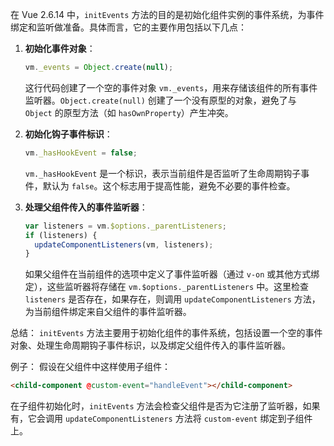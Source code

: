 在 Vue 2.6.14 中，`initEvents` 方法的目的是初始化组件实例的事件系统，为事件绑定和监听做准备。具体而言，它的主要作用包括以下几点：

1. **初始化事件对象**：
   ```javascript
   vm._events = Object.create(null);
   ```
   这行代码创建了一个空的事件对象 `vm._events`，用来存储该组件的所有事件监听器。`Object.create(null)` 创建了一个没有原型的对象，避免了与 `Object` 的原型方法（如 `hasOwnProperty`）产生冲突。

2. **初始化钩子事件标识**：
   ```javascript
   vm._hasHookEvent = false;
   ```
   `vm._hasHookEvent` 是一个标识，表示当前组件是否监听了生命周期钩子事件，默认为 `false`。这个标志用于提高性能，避免不必要的事件检查。

3. **处理父组件传入的事件监听器**：
   ```javascript
   var listeners = vm.$options._parentListeners;
   if (listeners) {
     updateComponentListeners(vm, listeners);
   }
   ```
   如果父组件在当前组件的选项中定义了事件监听器（通过 `v-on` 或其他方式绑定），这些监听器将存储在 `vm.$options._parentListeners` 中。这里检查 `listeners` 是否存在，如果存在，则调用 `updateComponentListeners` 方法，为当前组件绑定来自父组件的事件监听器。

总结：
`initEvents` 方法主要用于初始化组件的事件系统，包括设置一个空的事件对象、处理生命周期钩子事件标识，以及绑定父组件传入的事件监听器。

例子：
假设在父组件中这样使用子组件：
```html
<child-component @custom-event="handleEvent"></child-component>
```
在子组件初始化时，`initEvents` 方法会检查父组件是否为它注册了监听器，如果有，它会调用 `updateComponentListeners` 方法将 `custom-event` 绑定到子组件上。